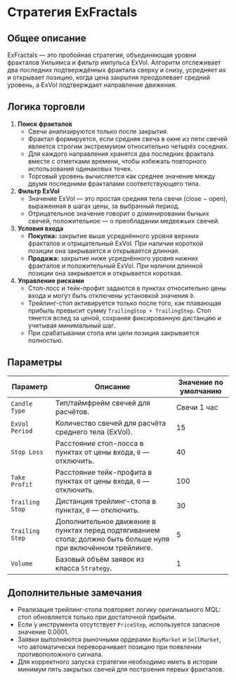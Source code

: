 # Стратегия ExFractals

## Общее описание

ExFractals — это пробойная стратегия, объединяющая уровни фракталов Уильямса и фильтр импульса ExVol. Алгоритм отслеживает два последних подтверждённых фрактала сверху и снизу, усредняет их и открывает позицию, когда цена закрытия преодолевает средний уровень, а ExVol подтверждает направление движения.

## Логика торговли

1. **Поиск фракталов**
   - Свечи анализируются только после закрытия.
   - Фрактал формируется, если средняя свеча в окне из пяти свечей является строгим экстремумом относительно четырёх соседних.
   - Для каждого направления хранятся два последних фрактала вместе с отметками времени, чтобы избежать повторного использования одинаковых точек.
   - Торговый уровень вычисляется как среднее значение между двумя последними фракталами соответствующего типа.
2. **Фильтр ExVol**
   - Значение ExVol — это простая средняя тела свечи (close − open), выраженная в шагах цены, за выбранный период.
   - Отрицательное значение говорит о доминировании бычьих свечей, положительное — о преобладании медвежьих свечей.
3. **Условия входа**
   - **Покупка:** закрытие выше усреднённого уровня верхних фракталов и отрицательный ExVol. При наличии короткой позиции она закрывается и открывается длинная.
   - **Продажа:** закрытие ниже усреднённого уровня нижних фракталов и положительный ExVol. При наличии длинной позиции она закрывается и открывается короткая.
4. **Управление рисками**
   - Стоп-лосс и тейк-профит задаются в пунктах относительно цены входа и могут быть отключены установкой значения `0`.
   - Трейлинг-стоп активируется только после того, как плавающая прибыль превысит сумму `TrailingStop + TrailingStep`. Стоп тянется вслед за ценой, сохраняя фиксированную дистанцию и учитывая минимальный шаг.
   - При срабатывании стопа или цели позиция закрывается полностью.

## Параметры

| Параметр | Описание | Значение по умолчанию |
| -------- | -------- | --------------------- |
| `Candle Type` | Тип/таймфрейм свечей для расчётов. | Свечи 1 час |
| `ExVol Period` | Количество свечей для расчёта среднего тела (ExVol). | 15 |
| `Stop Loss` | Расстояние стоп-лосса в пунктах от цены входа, `0` — отключить. | 40 |
| `Take Profit` | Расстояние тейк-профита в пунктах от цены входа, `0` — отключить. | 100 |
| `Trailing Stop` | Дистанция трейлинг-стопа в пунктах, `0` — отключить. | 30 |
| `Trailing Step` | Дополнительное движение в пунктах перед подтягиванием стопа; должно быть больше нуля при включённом трейлинге. | 5 |
| `Volume` | Базовый объём заявок из класса `Strategy`. | 1 |

## Дополнительные замечания

- Реализация трейлинг-стопа повторяет логику оригинального MQL: стоп обновляется только при достаточной прибыли.
- Если у инструмента отсутствует `PriceStep`, используется запасное значение 0.0001.
- Заявки выполняются рыночными ордерами `BuyMarket` и `SellMarket`, что автоматически переворачивает позицию при появлении противоположного сигнала.
- Для корректного запуска стратегии необходимо иметь в истории минимум пять закрытых свечей для построения первых фракталов.
